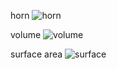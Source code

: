 horn
![horn](https://user-images.githubusercontent.com/61246381/87972654-e9145700-cae4-11ea-80d8-06fde63b2a41.gif)

volume
![volume](https://user-images.githubusercontent.com/61246381/87972967-722b8e00-cae5-11ea-86eb-99ef7acd21b3.gif)

surface area
![surface](https://user-images.githubusercontent.com/61246381/87970986-4064f800-cae2-11ea-89b0-632864285e4b.gif)
